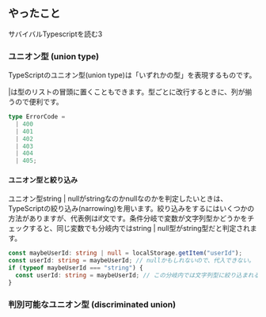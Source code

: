 ## やったこと
サバイバルTypescriptを読む3

### ユニオン型 (union type)
TypeScriptのユニオン型(union type)は「いずれかの型」を表現するものです。

|は型のリストの冒頭に置くこともできます。型ごとに改行するときに、列が揃うので便利です。

```ts
type ErrorCode =
  | 400
  | 401
  | 402
  | 403
  | 404
  | 405;
```

#### ユニオン型と絞り込み
ユニオン型string | nullがstringなのかnullなのかを判定したいときは、TypeScriptの絞り込み(narrowing)を用います。絞り込みをするにはいくつかの方法がありますが、代表例はif文です。条件分岐で変数が文字列型かどうかをチェックすると、同じ変数でも分岐内ではstring | null型がstring型だと判定されます。

```ts
const maybeUserId: string | null = localStorage.getItem("userId");
const userId: string = maybeUserId; // nullかもしれないので、代入できない。
if (typeof maybeUserId === "string") {
  const userId: string = maybeUserId; // この分岐内では文字列型に絞り込まれるため、代入できる。
}
```

### 判別可能なユニオン型 (discriminated union)



































